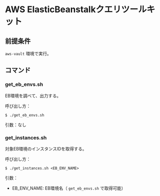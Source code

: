 # AWS ElasticBeanstalkクエリツールキット

## 前提条件

`aws-vault` 環境で実行。

## コマンド

### get_eb_envs.sh

EB環境を調べて、出力する。

呼び出し方：

```
$ ./get_eb_envs.sh
```

引数：なし

### get_instances.sh

対象EB環境のインスタンスIDを取得する。

呼び出し方：

```
$ ./get_instances.sh <EB_ENV_NAME>
```

引数：

- EB_ENV_NAME: EB環境名（ `get_eb_envs.sh` で取得可能）
